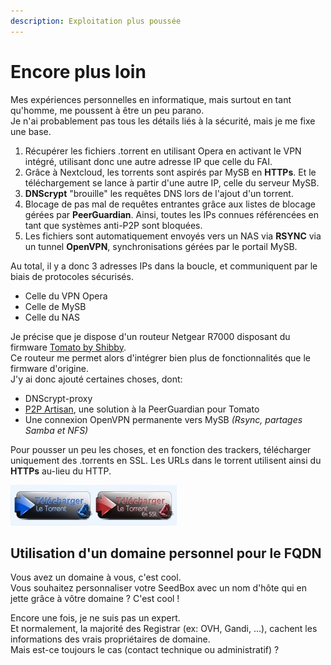 ```yaml
---
description: Exploitation plus poussée
---
```


# Encore plus loin

Mes expériences personnelles en informatique, mais surtout en tant qu'homme, me poussent à être un peu parano.  
Je n'ai probablement pas tous les détails liés à la sécurité, mais je me fixe une base.

1. Récupérer les fichiers .torrent en utilisant Opera en activant le VPN intégré, utilisant donc une autre adresse IP que celle du FAI.
2. Grâce à Nextcloud, les torrents sont aspirés par MySB en **HTTPs**. Et le téléchargement se lance à partir d'une autre IP, celle du serveur MySB.
3. **DNScrypt** "brouille" les requêtes DNS lors de l'ajout d'un torrent.
4. Blocage de pas mal de requêtes entrantes grâce aux listes de blocage gérées par **PeerGuardian**. Ainsi, toutes les IPs connues référencées en tant que systèmes anti-P2P sont bloquées.
5. Les fichiers sont automatiquement envoyés vers un NAS via **RSYNC** via un tunnel **OpenVPN**, synchronisations gérées par le portail MySB.

Au total, il y a donc 3 adresses IPs dans la boucle, et communiquent par le biais de protocoles sécurisés.

* Celle du VPN Opera
* Celle de MySB
* Celle du NAS

Je précise que je dispose d'un routeur Netgear R7000 disposant du firmware [Tomato by Shibby](http://tomato.groov.pl/).  
Ce routeur me permet alors d'intégrer bien plus de fonctionnalités que le firmware d'origine.  
J'y ai donc ajouté certaines choses, dont:

* DNScrypt-proxy
* [P2P Artisan](http://www.linksysinfo.org/index.php?threads/p2partisan-v5-14-v6-08-mass-ip-blocking-peerblock-peerguardian-for-tomato.69128/#post-235301), une solution à la PeerGuardian pour Tomato
* Une connexion OpenVPN permanente vers MySB _\(Rsync, partages Samba et NFS\)_

Pour pousser un peu les choses, et en fonction des trackers, télécharger uniquement des .torrents en SSL. Les URLs dans le torrent utilisent ainsi du **HTTPs** au-lieu du HTTP.

![T&#xE9;l&#xE9;chargement du Torrent en HTTP ou HTTPs](../.gitbook/assets/torrent_ssl.jpg)

## Utilisation d'un domaine personnel pour le FQDN

Vous avez un domaine à vous, c'est cool.  
Vous souhaitez personnaliser votre SeedBox avec un nom d'hôte qui en jette grâce à vôtre domaine ? C'est cool !

Encore une fois, je ne suis pas un expert.  
Et normalement, la majorité des Registrar \(ex: OVH, Gandi, ...\), cachent les informations des vrais propriétaires de domaine.  
Mais est-ce toujours le cas \(contact technique ou administratif\) ?

